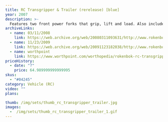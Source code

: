 ```yaml
---
title: RC Transgripper & Trailer (rerelease) [blue]
year: 2007
description: >-
  Features two front power forks that grip, lift and load. Also included is a Cargo Trailer with two side rails for transporting cargo and hidden ramps that pull out for vehicle transportation. Requires Start Set and three AA batteries.
archiveLinks:
  - name: 03/11/2008
    link: https://web.archive.org/web/20080311093631/http://www.rokenbok.com/RO_Products/RC/RC_04245.asp
  - name: 11/23/2009
    link: https://web.archive.org/web/20091123182038/http://www.rokenbok.com/RO_Products/RC/RC_04245.asp
  - name: worthpoint
    link: https://www.worthpoint.com/worthopedia/rokenbok-rc-transgripper-trailer-add-20676119
priceHistory:
  - date: "?"
    price: 64.989999999999995
skus:
  - "#04245"
category: Vehicle (RC)
video: ""
plans:

thumb: /img/sets/thumb_rc_transgripper_trailer.jpg
images:
  -  /img/sets/thumb_rc_transgripper_trailer_1.gif
---
```

